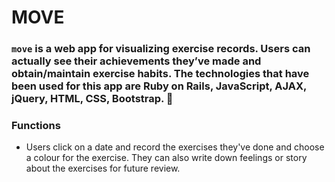 # MOVE
### `move` is a web app for visualizing exercise records. Users can actually see their achievements they’ve made and obtain/maintain exercise habits. The technologies that have been used for this app are Ruby on Rails, JavaScript, AJAX, jQuery, HTML, CSS, Bootstrap. 🐰


### Functions
* Users click on a date and record the exercises they've done and choose a colour for the exercise. They can also write down feelings or story about the exercises for future review.

